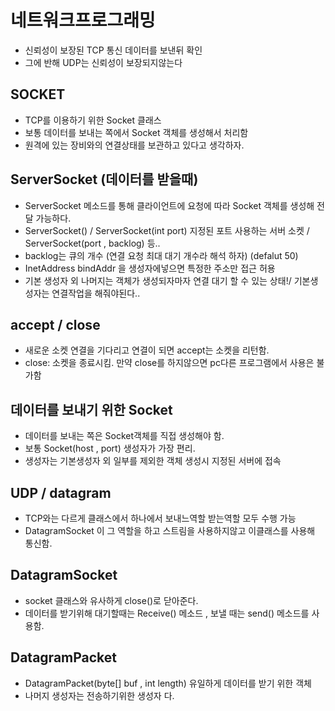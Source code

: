# 네트워크프로그래밍


 + 신뢰성이 보장된 TCP 통신 데이터를 보낸뒤 확인
 + 그에 반해 UDP는 신뢰성이 보장되지않는다
 

## SOCKET

 + TCP를 이용하기 위한 Socket 클래스
 + 보통 데이터를 보내는 쪽에서 Socket 객체를 생성해서 처리함
 + 원격에 있는 장비와의 연결상태를 보관하고 있다고 생각하자.


## ServerSocket (데이터를 받을때)

 + ServerSocket 메소드를 통해 클라이언트에 요청에 따라  Socket 객체를 생성해 전달 가능하다.
 + ServerSocket() / ServerSocket(int port) 지정된 포트 사용하는 서버 소켓 / ServerSocket(port , backlog) 등..
 + backlog는 큐의 개수 (연결 요청 최대 대기 개수라 해석 하자) (defalut 50)
 + InetAddress bindAddr 을 생성자에넣으면 특정한 주소만 접근 허용
 + 기본 생성자 외 나머지는 객체가 생성되자마자 연결 대기 할 수 있는 상태!/ 기본생성자는 연결작업을 해줘야된다..


## accept / close

 + 새로운 소켓 연결을 기다리고 연결이 되면 accept는 소켓을 리턴함.
 + close: 소켓을 종료시킴. 만약 close를 하지않으면 pc다른 프로그램에서 사용은 불가함



## 데이터를 보내기 위한 Socket

 + 데이터를 보내는 쪽은 Socket객체를 직접 생성해야 함.
 + 보통 Socket(host , port) 생성자가 가장 편리. 
 + 생성자는 기본생성자 외 일부를 제외한 객체 생성시 지정된 서버에 접속



## UDP / datagram
 
 + TCP와는 다르게 클래스에서 하나에서 보내느역할 받는역할 모두 수행 가능
 + DatagramSocket 이 그 역할을 하고 스트림을 사용하지않고 이클래스를 사용해 통신함.


## DatagramSocket

  + socket 클래스와 유사하게 close()로 닫아준다.
  + 데이터를 받기위해 대기할때는 Receive() 메소드 , 보낼 때는 send() 메소드를 사용함.


## DatagramPacket

 + DatagramPacket(byte[] buf  , int length) 유일하게 데이터를 받기 위한 객체
 + 나머지 생성자는 전송하기위한 생성자 다.